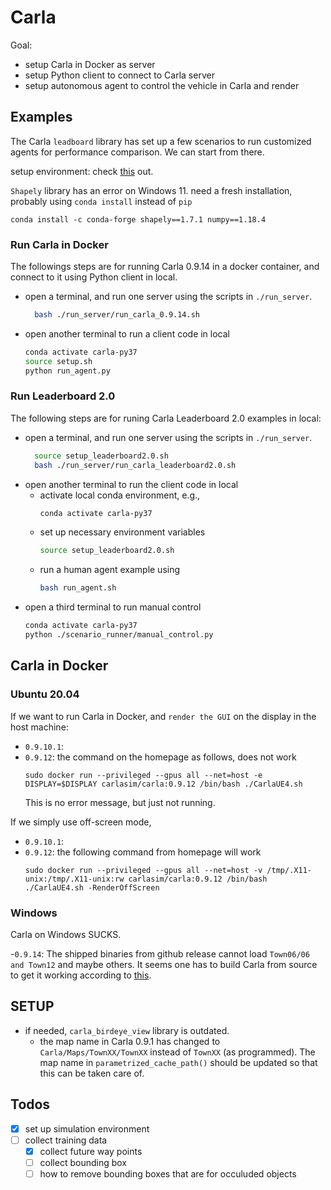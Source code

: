 # Carla 
Goal:
- setup Carla in Docker as server 
- setup Python client to connect to Carla server
- setup autonomous agent to control the vehicle in Carla and render

## Examples
The Carla `leadboard` library has set up a few scenarios to run customized agents for performance comparison. We can start from there.

setup environment: check [this](https://leaderboard.carla.org/get_started/) out.

`Shapely` library has an error on Windows 11. need a fresh installation, probably using `conda install` instead of `pip`
```
conda install -c conda-forge shapely==1.7.1 numpy==1.18.4
```

### Run Carla in Docker

The followings steps are for running Carla 0.9.14 in a docker container, and connect to it using Python client in local.
- open a terminal, and run one server using the scripts in `./run_server`.
  ```bash
    bash ./run_server/run_carla_0.9.14.sh
  ``` 
- open another terminal to run a client code in local
    ```bash
    conda activate carla-py37
    source setup.sh
    python run_agent.py
    ```
### Run Leaderboard 2.0
The following steps are for runing Carla Leaderboard 2.0 examples in local:
- open a terminal, and run one server using the scripts in `./run_server`.
  ```bash
    source setup_leaderboard2.0.sh
    bash ./run_server/run_carla_leaderboard2.0.sh
  ``` 
- open another terminal to run the client code in local
    - activate local conda environment, e.g., 
        ```bash
        conda activate carla-py37
        ```
    - set up necessary environment variables
        ```bash
        source setup_leaderboard2.0.sh
        ```
    - run a human agent example using
        ```bash
        bash run_agent.sh
        ```
- open a third terminal to run manual control
    ```bash
    conda activate carla-py37
    python ./scenario_runner/manual_control.py
    ```
## Carla in Docker

### Ubuntu 20.04
If we want to run Carla in Docker, and `render the GUI` on the display in the host machine:
- `0.9.10.1`: 
- `0.9.12`: the command on the homepage as follows, does not work
    ```
    sudo docker run --privileged --gpus all --net=host -e DISPLAY=$DISPLAY carlasim/carla:0.9.12 /bin/bash ./CarlaUE4.sh
    ```
    This is no error message, but just not running.

If we simply use off-screen mode,
- `0.9.10.1`:
- `0.9.12`: the following command from homepage will work
    ```
    sudo docker run --privileged --gpus all --net=host -v /tmp/.X11-unix:/tmp/.X11-unix:rw carlasim/carla:0.9.12 /bin/bash ./CarlaUE4.sh -RenderOffScreen
    ```

### Windows

Carla on Windows SUCKS. 

-`0.9.14`: The shipped binaries from github release cannot load `Town06/06 and Town12` and maybe others. 
It seems one has to build Carla from source to get it working according to [this](https://github.com/carla-simulator/carla/issues/6616).


## SETUP
- if needed, `carla_birdeye_view` library is outdated.
  - the map name in Carla 0.9.1 has changed to `Carla/Maps/TownXX/TownXX` instead of `TownXX` (as programmed). The map name in `parametrized_cache_path()` should be updated so that this can be taken care of.


## Todos
- [x] set up simulation environment
- [ ] collect training data
  - [x] collect future way points
  - [ ] collect bounding box
  - [ ] how to remove bounding boxes that are for occuluded objects